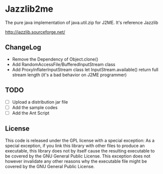 Jazzlib2me
==========

The pure java implementation of java.util.zip for J2ME. It's reference Jazzlib 

http://jazzlib.sourceforge.net/


ChangeLog
---------

* Remove the Dependency of Object.clone()
* Add RandomAccessFile/BufferedInputStream class
* Add ProxyInflaterInputStream class let InputStream.available() return full stream length (it's a bad behavior on J2ME programmer)

TODO
----

- [ ] Upload a distribution jar file
- [ ] Add the sample codes
- [ ] Add the Ant Script

License
-------

This code is released under the GPL license with a special exception:
As a special exception, if you link this library with other files to
produce an executable, this library does not by itself cause the
resulting executable to be covered by the GNU General Public License.
This exception does not however invalidate any other reasons why the
executable file might be covered by the GNU General Public License. 